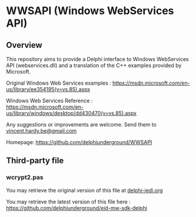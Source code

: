 # WWSAPI (Windows WebServices API)

## Overview

This repository aims to provide a Delphi interface to Windows WebServices API
(webservices.dll) and a translation of the C++ examples provided by Microsoft.

Original Windows Web Services examples :
https://msdn.microsoft.com/en-us/library/ee354195(v=vs.85).aspx

Windows Web Services Reference :  
https://msdn.microsoft.com/en-us/library/windows/desktop/dd430470(v=vs.85).aspx

Any suggestions or improvements are welcome.
Send them to vincent.hardy.be@gmail.com

Homepage: https://github.com/delphiunderground/WWSAPI

## Third-party file

### wcrypt2.pas

You may retrieve the original version of this file at 
[delphi-jedi.org](https://sourceforge.net/p/projectjedi/website/HEAD/tree/trunk/delphi-jedi.org/www/files/api/CryptoAPI2.zip?format=raw)

You may retrieve the latest version of this file here : 
https://github.com/delphiunderground/eid-mw-sdk-delphi

